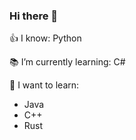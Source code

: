 ### Hi there 👋

👍 I know: Python

📚 I’m currently learning: C#

🤔 I want to learn: 
* Java
* C++
* Rust
